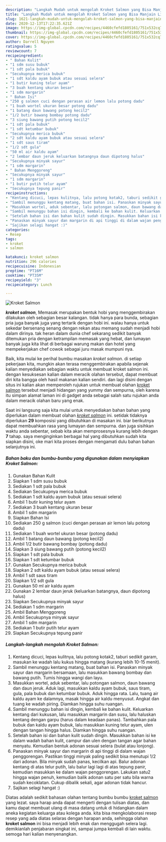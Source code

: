 ```yaml
---
description: "Langkah Mudah untuk mengolah Kroket Salmon yang Bisa Manjain Lidah"
title: "Langkah Mudah untuk mengolah Kroket Salmon yang Bisa Manjain Lidah"
slug: 1621-langkah-mudah-untuk-mengolah-kroket-salmon-yang-bisa-manjain-lidah
date: 2020-12-13T17:22:35.621Z
image: https://img-global.cpcdn.com/recipes/4460cfefd1805161/751x532cq70/kroket-salmon-foto-resep-utama.jpg
thumbnail: https://img-global.cpcdn.com/recipes/4460cfefd1805161/751x532cq70/kroket-salmon-foto-resep-utama.jpg
cover: https://img-global.cpcdn.com/recipes/4460cfefd1805161/751x532cq70/kroket-salmon-foto-resep-utama.jpg
author: Darrell Nguyen
ratingvalue: 5
reviewcount: 7
recipeingredient:
- " Bahan Kulit"
- "1 sdm susu bubuk"
- "1 sdt pala bubuk"
- "Secukupnya merica bubuk"
- "1 sdt kaldu ayam bubuk atau sesuai selera"
- "1 butir kuning telur ayam"
- "3 buah kentang ukuran besar"
- "1 sdm margarin"
- " Bahan Isi"
- "250 g salmon cuci dengan perasan air lemon lalu potong dadu"
- "1 buah wortel ukuran besar potong dadu"
- "1 batang daun bawang potong kecil2"
- "1/2 butir bawang bombay potong dadu"
- "3 siung bawang putih potong kecil2"
- "1 sdt pala bubuk"
- "1 sdt ketumbar bubuk"
- "Secukupnya merica bubuk"
- "2 sdt kaldu ayam bubuk atau sesuai selera"
- "1 sdt saus tiram"
- "1/2 sdt gula"
- "50 ml air kaldu ayam"
- "2 lembar daun jeruk keluarkan batangnya daun dipotong halus"
- "Secukupnya minyak sayur"
- "1 sdm margarin"
- " Bahan Menggoreng"
- "Secukupnya minyak sayur"
- "1 sdm margarin"
- "1 butir putih telur ayam"
- "Secukupnya tepung panir"
recipeinstructions:
- "Kentang dicuci, lepas kulitnya, lalu potong kotak2, taburi sedikit garam, masukan ke wadah lalu kukus hingga matang (kurang lebih 10-15 menit)."
- "Sambil menunggu kentang matang, buat bahan isi. Panaskan minyak sayur dan margarin bersamaan, lalu masukkan bawang bombay dan bawang putih. Tumis hingga wangi dan layu."
- "Masukkan wortel, aduk sebentar, lalu potongan salmon, daun bawang dan daun jeruk. Aduk lagi, masukkan kaldu ayam bubuk, saus tiram, gula, pala bubuk dan ketumbar bubuk. Aduk hingga rata. Lalu, tuang air kaldu ayam ke dalamnya, masak hingga air kaldu menyusut. Angkat dan tuang ke wadah piring. Diamkan hingga suhu ruangan."
- "Sambil menunggu bahan isi dingin, kembali ke bahan kulit. Keluarkan kentang dari kukusan, lalu masukkan margarin dan susu, lalu haluskan kentang dengan garpu (harus dalam keadaan panas). Tambahkan pala bubuk dan kaldu ayam bubuk, lalu masukkan kuning telur ayam, ulen dengan tangan hingga halus. Diamkan hingga suhu ruangan."
- "Setelah bahan isi dan bahan kulit sudah dingin. Masukkan bahan isi ke dalam wadah bahan kulit, campur dan ulen dengan tangan agar bahan menyatu. Kemudian bentuk adonan sesuai selera (bulat atau lonjong)."
- "Panaskan minyak sayur dan margarin di api tinggi di dalam wajan penggorengan. Pastikan tinggi minyak paling sedikit bisa menutupi 1/2 dari adonan. Bila minyak sudah panas, kecilkan api. Balur adonan kentang di atas telur putih, lalu balur lagi lagi di atas tepung panir, kemudian masukkan ke dalam wajan penggorengan. Lakukan satu2 hingga wajan penuh, kemudian balik adonan satu per satu bila warna sudah kecoklatan. Cukup dibalik sekali, agar adonan tidak hancur."
- "Sajikan selagi hangat :)"
categories:
- Resep
tags:
- kroket
- salmon

katakunci: kroket salmon 
nutrition: 296 calories
recipecuisine: Indonesian
preptime: "PT16M"
cooktime: "PT35M"
recipeyield: "3"
recipecategory: Lunch

---
```



![Kroket Salmon](https://img-global.cpcdn.com/recipes/4460cfefd1805161/751x532cq70/kroket-salmon-foto-resep-utama.jpg)

<b><i>kroket salmon</i></b>, Memasak merupakan bentuk hobi yang menggembirakan dilakukan oleh sebagian besar kalangan. tidak hanya para bunda, sebagian pria juga banyak juga yang tertarik dengan hobi ini. walau hanya untuk sekedar bersenang senang dengan rekan atau memang sudah menjadi hobi dalam dirinya. tak heran dalam dunia chef sekarang sedikit banyak ditemukan pria dengan ketrampilan memasak yang hebat, dan lumayan banyak juga kita lihat di berbagai warung makan dan hotel yang mempekerjakan chef cowok sebagai juru masak mumpuni nya.



Baik, kita mulai ke perihal bumbu masakan <i>kroket salmon</i>. di setiap pekerjaan kita, mungkin akan terasa menggembirakan apabila sejenak kalian menyediakan sebagian waktu untuk membuat kroket salmon ini. dengan kesuksesan kalian dalam meracik olahan tersebut, dapat membuat diri kita bangga oleh hasil makanan kalian sendiri. dan lagi disini dengan situs ini kalian akan memperoleh rujukan untuk membuat olahan <u>kroket salmon</u> tersebut menjadi hidangan yang yummy dan sempurna, oleh karena itu simpan alamat laman ini di gadget anda sebagai salah satu rujukan anda dalam meracik olahan baru yang enak.


Saat ini langsung saja kita mulai untuk menyediakan bahan bahan yang diperlukan dalam membuat olahan <u><i>kroket salmon</i></u> ini. setidak tidaknya diperlukan <b>29</b> komposisi yang dibutuhkan di masakan ini. biar berikutnya dapat membuahkan rasa yang lumayan dan sempurna. dan juga sisihkan waktu anda sebentar, sebab kita akan memprosesnya kurang lebih dengan <b>7</b> tahap. saya menginginkan berbagai hal yang dibutuhkan sudah kita siapkan disini, oke mari kita proses dengan mengamati dulu bahan bahan selanjutnya ini.

<!--inarticleads1-->

##### Bahan baku dan bumbu-bumbu yang digunakan dalam menyiapkan Kroket Salmon:

1. Gunakan  Bahan Kulit
1. Siapkan 1 sdm susu bubuk
1. Sediakan 1 sdt pala bubuk
1. Sediakan Secukupnya merica bubuk
1. Sediakan 1 sdt kaldu ayam bubuk (atau sesuai selera)
1. Ambil 1 butir kuning telur ayam
1. Sediakan 3 buah kentang ukuran besar
1. Ambil 1 sdm margarin
1. Siapkan  Bahan Isi
1. Sediakan 250 g salmon (cuci dengan perasan air lemon lalu potong dadu)
1. Sediakan 1 buah wortel ukuran besar (potong dadu)
1. Ambil 1 batang daun bawang (potong kecil2)
1. Ambil 1/2 butir bawang bombay (potong dadu)
1. Siapkan 3 siung bawang putih (potong kecil2)
1. Siapkan 1 sdt pala bubuk
1. Siapkan 1 sdt ketumbar bubuk
1. Gunakan Secukupnya merica bubuk
1. Siapkan 2 sdt kaldu ayam bubuk (atau sesuai selera)
1. Ambil 1 sdt saus tiram
1. Siapkan 1/2 sdt gula
1. Gunakan 50 ml air kaldu ayam
1. Gunakan 2 lembar daun jeruk (keluarkan batangnya, daun dipotong halus)
1. Siapkan Secukupnya minyak sayur
1. Sediakan 1 sdm margarin
1. Ambil  Bahan Menggoreng
1. Ambil Secukupnya minyak sayur
1. Ambil 1 sdm margarin
1. Sediakan 1 butir putih telur ayam
1. Siapkan Secukupnya tepung panir




<!--inarticleads2-->

##### Langkah-langkah mengolah Kroket Salmon:

1. Kentang dicuci, lepas kulitnya, lalu potong kotak2, taburi sedikit garam, masukan ke wadah lalu kukus hingga matang (kurang lebih 10-15 menit).
1. Sambil menunggu kentang matang, buat bahan isi. Panaskan minyak sayur dan margarin bersamaan, lalu masukkan bawang bombay dan bawang putih. Tumis hingga wangi dan layu.
1. Masukkan wortel, aduk sebentar, lalu potongan salmon, daun bawang dan daun jeruk. Aduk lagi, masukkan kaldu ayam bubuk, saus tiram, gula, pala bubuk dan ketumbar bubuk. Aduk hingga rata. Lalu, tuang air kaldu ayam ke dalamnya, masak hingga air kaldu menyusut. Angkat dan tuang ke wadah piring. Diamkan hingga suhu ruangan.
1. Sambil menunggu bahan isi dingin, kembali ke bahan kulit. Keluarkan kentang dari kukusan, lalu masukkan margarin dan susu, lalu haluskan kentang dengan garpu (harus dalam keadaan panas). Tambahkan pala bubuk dan kaldu ayam bubuk, lalu masukkan kuning telur ayam, ulen dengan tangan hingga halus. Diamkan hingga suhu ruangan.
1. Setelah bahan isi dan bahan kulit sudah dingin. Masukkan bahan isi ke dalam wadah bahan kulit, campur dan ulen dengan tangan agar bahan menyatu. Kemudian bentuk adonan sesuai selera (bulat atau lonjong).
1. Panaskan minyak sayur dan margarin di api tinggi di dalam wajan penggorengan. Pastikan tinggi minyak paling sedikit bisa menutupi 1/2 dari adonan. Bila minyak sudah panas, kecilkan api. Balur adonan kentang di atas telur putih, lalu balur lagi lagi di atas tepung panir, kemudian masukkan ke dalam wajan penggorengan. Lakukan satu2 hingga wajan penuh, kemudian balik adonan satu per satu bila warna sudah kecoklatan. Cukup dibalik sekali, agar adonan tidak hancur.
1. Sajikan selagi hangat :)




Diatas adalah sedikit bahasan olahan tentang bumbu bumbu <u>kroket salmon</u> yang lezat. saya harap anda dapat mengerti dengan tulisan diatas, dan kamu dapat membuat ulang di masa datang untuk di hidangkan dalam aneka kegiatan keluarga atau kolega anda. kita bisa mengkolaborasi resep resep yang ada diatas selaras dengan harapan anda, sehingga olahan <b>kroket salmon</b> ini bisa menjadi lebih enak dan menggugah selera lagi. demikianlah penjabaran singkat ini, sampai jumpa kembali di lain waktu. semoga hari kalian menyenangkan.
